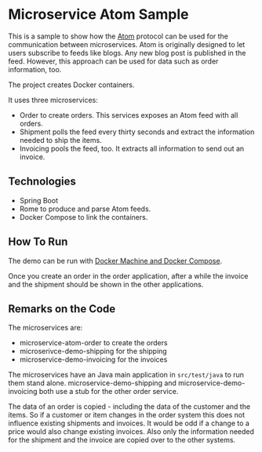Microservice Atom Sample
==================

This is a sample to show how the
[Atom](https://validator.w3.org/feed/docs/atom.html) protocol can be
used for the communication between microservices. Atom is originally
designed to let users subscribe to feeds like blogs. Any new blog post
is published in the feed. However, this approach can be used for data
such as order information, too.

The project creates Docker containers.

It uses three microservices:
- Order to create orders. This services exposes an Atom feed with all
orders.
- Shipment polls the feed every thirty seconds and extract the
  information needed to ship the items.
- Invoicing pools the feed, too. It extracts all information to send
  out an invoice.

Technologies
------------

- Spring Boot
- Rome to produce and parse Atom feeds.
- Docker Compose to link the containers.

How To Run
----------

The demo can be run with
[Docker Machine and Docker Compose](docker/README.md).

Once you create an order in the order application, after a while the
invoice and the shipment should be shown in the other applications.

Remarks on the Code
-------------------

The microservices are: 
- microservice-atom-order to create the orders
- microserivce-demo-shipping for the shipping
- microservice-demo-invoicing for the invoices


The microservices have an Java main application in `src/test/java` to
run them stand alone. microservice-demo-shipping and
microservice-demo-invoicing both use a stub for the
other order service.

The data of an order is copied - including the data of the customer
and the items. So if a customer or item changes in the order system
this does not influence existing shipments and invoices. It would be
odd if a change to a price would also change existing invoices. Also
only the information needed for the shipment and the invoice are
copied over to the other systems.
